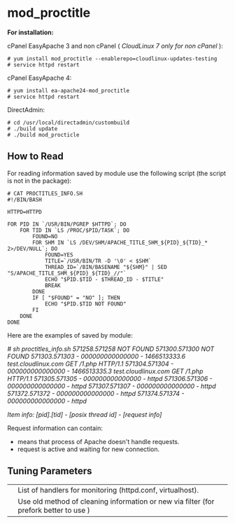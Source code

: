 # mod_proctitle




**For installation:**

cPanel EasyApache 3 and non cPanel ( _CloudLinux 7 only for non cPanel_ ):


```
# yum install mod_proctitle --enablerepo=cloudlinux-updates-testing
# service httpd restart
```


cPanel EasyApache 4:


```
# yum install ea-apache24-mod_proctitle
# service httpd restart
```

DirectAdmin: 
```
# cd /usr/local/directadmin/custombuild
# ./build update
# ./build mod_procticle
```


## How to Read 




For reading information saved by module use the following script (the script is not in the package):

```
# CAT PROCTITLES_INFO.SH
#!/BIN/BASH

HTTPD=HTTPD
 
FOR PID IN `/USR/BIN/PGREP $HTTPD`; DO
    FOR TID IN `LS /PROC/$PID/TASK`; DO
        FOUND=NO
        FOR SHM IN `LS /DEV/SHM/APACHE_TITLE_SHM_${PID}_${TID}_* 2>/DEV/NULL`; DO
            FOUND=YES
            TITLE=`/USR/BIN/TR -D '\0' < $SHM`
            THREAD_ID=`/BIN/BASENAME "${SHM}" | SED "S/APACHE_TITLE_SHM_${PID}_${TID}_//"`
            ECHO "$PID.$TID - $THREAD_ID - $TITLE"
            BREAK
        DONE
        IF [ "$FOUND" = "NO" ]; THEN
            ECHO "$PID.$TID NOT FOUND"
        FI
    DONE
DONE
```

Here are the examples of saved by module:

_# sh proctitles_info.sh_
_571258.571258 NOT FOUND_
_571300.571300 NOT FOUND_
_571303.571303 - 000000000000000 - 1466513333.6 test.cloudlinux.com GET /1.php HTTP/1.1_
_571304.571304 - 000000000000000 - 1466513335.3 test.cloudlinux.com GET /1.php HTTP/1.1_
_571305.571305 - 000000000000000 - httpd_
_571306.571306 - 000000000000000 - httpd_
_571307.571307 - 000000000000000 - httpd_
_571372.571372 - 000000000000000 - httpd_
_571374.571374 - 000000000000000 - httpd_

_Item info:_
_[pid].[tid] - [posix thread id] - [request info]_

Request information can contain:

- means that process of Apache doesn't handle requests.
- request is active and waiting for new connection.


## Tuning Parameters




| | |
|-|-|
| | List of handlers for monitoring (httpd.conf, virtualhost).|
| | Use old method of cleaning information or new via filter (for prefork better to use )|


